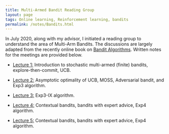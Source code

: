 ```yaml
---
title: Multi-Armed Bandit Reading Group
layout: page
tags: Online learning, Reinforcement learning, bandits
permalink: /notes/Bandits.html
---
```


In July 2020, along with my advisor, I initiated a reading group to understand the area of Multi-Arm Bandits. The discussions are largely adapted from the recently online book on [Bandit Algorithms](https://tor-lattimore.com/downloads/book/book.pdf). Written notes for the meetings are provided below. 

* [Lecture 1:](/assets/bandit_1.pdf "Notes") Introduction to stochastic multi-armed (finite) bandits, explore-then-commit, UCB.

* [Lecture 2:](/assets/bandit_2.pdf "Notes") Asymptotic optimality of UCB, MOSS, Adversarial bandit, and Exp3 algorithm.

* [Lecture 3:](/assets/bandit_3.pdf "Notes") Exp3-IX algorithm.

* [Lecture 4:](/assets/bandit_4.pdf "Notes") Contextual bandits, bandits with expert advice, Exp4 algorithm.

* [Lecture 5:](https://github.com/praneethmurthy/praneethmurthy.github.io/blob/master/assets/bandits_examples.ipynb "Notes") Contextual bandits, bandits with expert advice, Exp4 algorithm.
